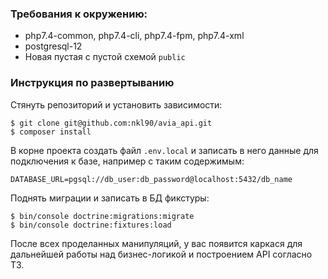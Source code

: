 ### Требования к окружению:
* php7.4-common, php7.4-cli, php7.4-fpm, php7.4-xml
* postgresql-12
* Новая пустая с пустой схемой `public`

### Инструкция по развертыванию

Стянуть репозиторий и установить зависимости:

```
$ git clone git@github.com:nkl90/avia_api.git
$ composer install
```
В корне проекта создать файл `.env.local` и записать в него данные для подключения к базе, например с таким содержимым:

```
DATABASE_URL=pgsql://db_user:db_password@localhost:5432/db_name
```

Поднять миграции и записать в БД фикстуры:

```
$ bin/console doctrine:migrations:migrate
$ bin/console doctrine:fixtures:load
```

После всех проделанных манипуляций, у вас появится каркася для дальнейшей работы над бизнес-логикой и построением API согласно ТЗ.

